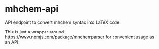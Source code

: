# mhchem-api

API endpoint to convert mhchem syntax into LaTeX code.

This is just a wrapper around https://www.npmjs.com/package/mhchemparser for convenient usage as an API.

